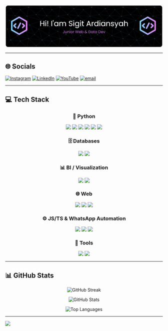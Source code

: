 ![Header](./github-header-banner1.png)

---

## 🌐 Socials

[![Instagram](https://img.shields.io/badge/Instagram-%23E4405F.svg?logo=Instagram\&logoColor=white)](https://instagram.com/sgtardnsyh)
[![LinkedIn](https://img.shields.io/badge/LinkedIn-%230077B5.svg?logo=linkedin\&logoColor=white)](https://linkedin.com/in/sgtardiansyah)
[![YouTube](https://img.shields.io/badge/YouTube-%23FF0000.svg?logo=YouTube\&logoColor=white)](https://youtube.com/@@CikRust)
[![email](https://img.shields.io/badge/Email-D14836?logo=gmail\&logoColor=white)](mailto:sigitardiansyah24@gmail.com)

---

## 💻 Tech Stack

<div align="center">

### 🐍 Python

<p align="center">
<a href="https://www.python.org/" title="Python"><img src="https://img.shields.io/badge/Python-3776AB?style=for-the-badge&logo=python&logoColor=white" /></a>
<a href="https://pandas.pydata.org/" title="pandas"><img src="https://img.shields.io/badge/pandas-150458?style=for-the-badge&logo=pandas&logoColor=white" /></a>
<a href="https://numpy.org/" title="NumPy"><img src="https://img.shields.io/badge/NumPy-013243?style=for-the-badge&logo=numpy&logoColor=white" /></a>
<a href="https://requests.readthedocs.io/" title="Requests"><img src="https://img.shields.io/badge/Requests-000000?style=for-the-badge" /></a>
<a href="https://www.crummy.com/software/BeautifulSoup/bs4/doc/" title="BeautifulSoup4"><img src="https://img.shields.io/badge/BeautifulSoup4-3B945E?style=for-the-badge" /></a>
<a href="https://www.selenium.dev/" title="Selenium"><img src="https://img.shields.io/badge/Selenium-43B02A?style=for-the-badge&logo=selenium&logoColor=white" /></a>
</p>

### 🗄️ Databases

<p align="center">
<a href="https://www.mysql.com/" title="MySQL"><img src="https://img.shields.io/badge/MySQL-4479A1?style=for-the-badge&logo=mysql&logoColor=white" /></a>
<a href="https://www.postgresql.org/" title="PostgreSQL"><img src="https://img.shields.io/badge/PostgreSQL-4169E1?style=for-the-badge&logo=postgresql&logoColor=white" /></a>
</p>

### 📊 BI / Visualization

<p align="center">
<a href="https://www.microsoft.com/power-platform/products/power-bi" title="Power BI"><img src="https://img.shields.io/badge/Power%20BI-F2C811?style=for-the-badge&logo=powerbi&logoColor=000" /></a>
<a href="https://lookerstudio.google.com/" title="Looker Studio"><img src="https://img.shields.io/badge/Looker%20Studio-4285F4?style=for-the-badge&logo=looker&logoColor=white" /></a>
</p>

### 🌐 Web

<p align="center">
<a href="https://developer.mozilla.org/docs/Web/Guide/HTML/HTML5" title="HTML5"><img src="https://img.shields.io/badge/HTML5-E34F26?style=for-the-badge&logo=html5&logoColor=white" /></a>
<a href="https://developer.mozilla.org/docs/Web/JavaScript" title="JavaScript"><img src="https://img.shields.io/badge/JavaScript-F7DF1E?style=for-the-badge&logo=javascript&logoColor=000" /></a>
<a href="https://www.php.net/" title="PHP"><img src="https://img.shields.io/badge/PHP-777BB4?style=for-the-badge&logo=php&logoColor=white" /></a>
</p>

### ⚙️ JS/TS & WhatsApp Automation

<p align="center">
<a href="https://nodejs.org/" title="Node.js"><img src="https://img.shields.io/badge/Node.js-339933?style=for-the-badge&logo=node.js&logoColor=white" /></a>
<a href="https://www.typescriptlang.org/" title="TypeScript"><img src="https://img.shields.io/badge/TypeScript-3178C6?style=for-the-badge&logo=typescript&logoColor=white" /></a>
<a href="https://github.com/WhiskeySockets/Baileys" title="Baileys (WhatsApp)"><img src="https://img.shields.io/badge/Baileys%20(WhatsApp)-25D366?style=for-the-badge&logo=whatsapp&logoColor=white" /></a>
</p>

### 🧰 Tools

<p align="center">
<a href="https://git-scm.com/" title="Git"><img src="https://img.shields.io/badge/Git-F05032?style=for-the-badge&logo=git&logoColor=white" /></a>
<a href="https://code.visualstudio.com/" title="VS Code"><img src="https://img.shields.io/badge/VS%20Code-007ACC?style=for-the-badge&logo=visual-studio-code&logoColor=white" /></a>
</p>

</div>

---

## 📊 GitHub Stats
<div align="center">
  <p>
    <img src="https://nirzak-streak-stats.vercel.app/?user=sgtardnsyah&theme=dark&hide_border=false" alt="GitHub Streak" />
  </p>
  <p>
    <img src="https://github-readme-stats.vercel.app/api?username=sgtardnsyah&theme=dark&hide_border=false&include_all_commits=false&count_private=false" alt="GitHub Stats" />
  </p>
  <p>
  <img src="https://github-readme-stats.vercel.app/api/top-langs/?username=sgtardnsyah&theme=dark&hide_border=false&include_all_commits=false&count_private=false&layout=compact" alt="Top   Languages" />
  </p>
</div>

---

[![](https://visitcount.itsvg.in/api?id=sgtardnsyah\&icon=0\&color=0)](https://visitcount.itsvg.in)
